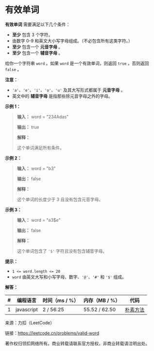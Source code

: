 # 有效单词

**有效单词** 需要满足以下几个条件：

- **至少** 包含 3 个字符。
- 由数字 0-9 和英文大小写字母组成。（不必包含所有这类字符。）
- **至少** 包含一个 **元音字母** 。
- **至少** 包含一个 **辅音字母** 。

给你一个字符串 `word` 。如果 `word` 是一个有效单词，则返回 `true` ，否则返回 `false` 。

**注意：**

- `'a'`、`'e'`、`'i'`、`'o'`、`'u'` 及其大写形式都属于 **元音字母** 。
- 英文中的 **辅音字母** 是指那些除元音字母之外的字母。

**示例 1：**

> **输入：** word = "234Adas"
> 
> **输出：** true
> 
> **解释：**
> 
> 这个单词满足所有条件。

**示例 2：**

> **输入：** word = "b3"
> 
> **输出：** false
> 
> **解释：**
> 
> 这个单词的长度少于 3 且没有包含元音字母。

**示例 3：**

> **输入：** word = "a3$e"
> 
> **输出：** false
> 
> **解释：**
> 
> 这个单词包含了 `'$'` 字符且没有包含辅音字母。

**提示：**

- `1 <= word.length <= 20`
- `word` 由英文大写和小写字母、数字、`'@'`、`'#'` 和 `'$'` 组成。

**解答：**

**#**|**编程语言**|**时间（ms / %）**|**内存（MB / %）**|**代码**
------|----------|-----------------|----------------|--------
1|javascript|2 / 56.25|55.52 / 62.50|[朴素方法](./javascript/ac_v1.js)

来源：力扣（LeetCode）

链接：https://leetcode.cn/problems/valid-word

著作权归领扣网络所有。商业转载请联系官方授权，非商业转载请注明出处。
